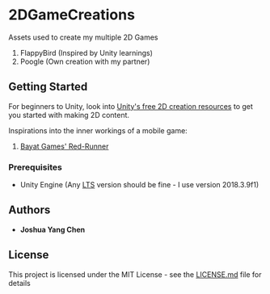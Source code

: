 # 2DGameCreations
Assets used to create my multiple 2D Games
1. FlappyBird (Inspired by Unity learnings)
2. Poogle (Own creation with my partner)
## Getting Started
For beginners to Unity, look into [Unity's free 2D creation resources](https://unity3d.com/learn/tutorials/topics/2d-game-creation) to get you started with making 2D content.

Inspirations into the inner workings of a mobile game: 
1. [Bayat Games' Red-Runner](https://github.com/BayatGames/RedRunner)
### Prerequisites
* Unity Engine (Any [LTS](https://unity3d.com/unity/qa/lts-releases) version should be fine - I use version 2018.3.9f1)
## Authors
* **Joshua Yang Chen**
## License
This project is licensed under the MIT License - see the [LICENSE.md](LICENSE.md) file for details